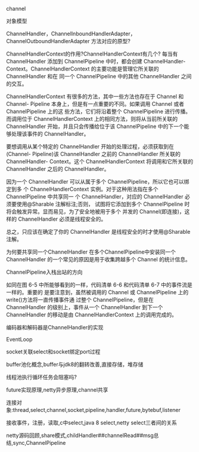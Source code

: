 channel

对象模型

ChannelHandler，ChannelInboundHandlerAdapter，ChannelOutboundHandlerAdapter
方法对应的原型?

ChannelHandlerContext的作用?ChannelHandlerContext有几个?
每当有 ChannelHandler 添加到 ChannelPipeline 中时，都会创建 ChannelHandler- Context。ChannelHandlerContext 的主要功能是管理它所关联的 ChannelHandler 和在 同一个 ChannelPipeline 中的其他 ChannelHandler 之间的交互。

ChannelHandlerContext 有很多的方法，其中一些方法也存在于 Channel 和 Channel- Pipeline 本身上，但是有一点重要的不同。如果调用 Channel 或者 ChannelPipeline 上的这 些方法，它们将沿着整个 ChannelPipeline 进行传播。而调用位于 ChannelHandlerContext 上的相同方法，则将从当前所关联的 ChannelHandler 开始，并且只会传播给位于该 ChannelPipeline 中的下一个能够处理该事件的 ChannelHandler。


要想调用从某个特定的 ChannelHandler 开始的处理过程，必须获取到在(Channel-
Pipeline)该 ChannelHandler 之前的 ChannelHandler 所关联的 ChannelHandler- Context。这个 ChannelHandlerContext 将调用和它所关联的 ChannelHandler 之后的 ChannelHandler。


因为一个 ChannelHandler 可以从属于多个 ChannelPipeline，所以它也可以绑定到多 个 ChannelHandlerContext 实例。对于这种用法指在多个 ChannelPipeline 中共享同一 个 ChannelHandler，对应的 ChannelHandler 必须要使用@Sharable 注解标注;否则， 试图将它添加到多个 ChannelPipeline 时将会触发异常。显而易见，为了安全地被用于多个 并发的 Channel(即连接)，这样的 ChannelHandler 必须是线程安全的。

总之，只应该在确定了你的 ChannelHandler 是线程安全的时才使用@Sharable 注解。

为何要共享同一个ChannelHandler 在多个ChannelPipeline中安装同一个ChannelHandler
的一个常见的原因是用于收集跨越多个 Channel 的统计信息。


ChannelPipeline入栈出站的方向

如同在图 6-5 中所能够看到的一样，代码清单 6-6 和代码清单 6-7 中的事件流是一样的。重要的 是要注意到，虽然被调用的 Channel 或 ChannelPipeline 上的 write()方法将一直传播事件通 过整个 ChannelPipeline，但是在 ChannelHandler 的级别上，事件从一个 ChannelHandler 到下一个 ChannelHandler 的移动是由 ChannelHandlerContext 上的调用完成的。


编码器和解码器是ChannelHandler的实现



EventLoop

socket关联select和socket绑定port过程


buffer池化概念,buffer与jdk8的翻转改善,直接存储，堆存储

线程池执行循环任务会阻塞吗?

future实现原理,netty异步原理,channel共享

连接对象:thread,select,channel,socket,pipeline,handler,future,bytebuf,listener


接收事件，注册，读取,c中select,java 8 select,netty select三者间的关系


netty源码回顾,share模式,childHandler##channelRead##msg总结,sync,ChannelPipeline
##
